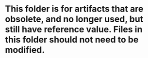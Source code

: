# This folder is for artifacts that are obsolete, and no longer used, but still have reference value. Files in this folder should not need to be modified.